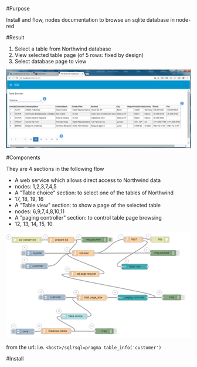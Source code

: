 #Purpose

Install and flow, nodes documentation to browse an sqlite database in node-red

#Result

1. Select a table from Northwind database
2. View selected table page (of 5 rows: fixed by design)
3. Select database page to view

![alt tag](https://raw.githubusercontent.com/gbrault/gistfiles/master/knex/knex.png)

#Components

They are 4 sections in the following flow

* A web service which allows direct access to Northwind data
 * nodes: 1,2,3,7,4,5
* A "Table choice" section: to select one of the tables of Northwind
 * 17, 18, 19, 16
* A "Table view" section: to show a page of the selected table
 * nodes: 6,9,7,4,8,10,11
* A "paging controller" section: to control table page browsing
 * 12, 13, 14, 15, 10

![alt tag](https://raw.githubusercontent.com/gbrault/gistfiles/39b80f3357924bf288ed1c9890c93ca0d0407c54/knex/knex%20flow.png)

from the url: i.e. ``` <host>/sql?sql=pragma table_info('customer') ```

#Install
